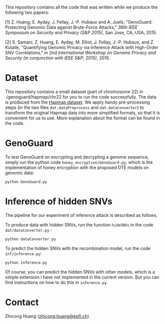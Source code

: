 This repository contains all the code that was written while we produce the following two papers:

[1] Z. Huang, E. Ayday, J. Fellay, J.-P. Hubaux and A. Juels, "GenoGuard: Protecting Genomic Data against Brute-Force Attacks," *36th IEEE Symposium on Security and Privacy (S&P 2015)*, San Jose, CA, USA, 2015.

[2] S. Samani, Z. Huang, E. Ayday, M. Elliot, J. Fellay, J.-P. Hubaux, and Z. Kutalik, "Quantifying Genomic Privacy via Inference Attack with High-Order SNV Correlations," in *2nd International Workshop on Genome Privacy and Security (in conjunction with IEEE S&P; 2015)*, 2015.

# Dataset
This repository contains a small dataset (part of chromosome 22) in ./genoguard/hapmap/chr22 for you to run the code successfully.
The data is produced from the [Hapmap dataset](http://hapmap.ncbi.nlm.nih.gov/downloads/index.html.en). We apply handy pre-processing steps (in the two files `dat.dataPreprocess` and `dat.dataConverter`) to transform the original Hapmap data into more simplified formats, so that it is convenient for us to use.
More explanation about the format can be found in the code.

# GenoGuard
To test GenoGuard on encrypting and decrypting a genome sequence, simply run the python code `honey_encryption/GenoGuard.py`, which is the implementation of honey encryption with the proposed DTE models on genomic data:

`python GenoGuard.py`

# Inference of hidden SNVs
The pipeline for our experiment of inference attack is described as follows. 

To produce data with hidden SNVs, run the function `hideSNVs` in the code `dat/dataConverter.py` :

`python dataConverter.py`

To predict the hidden SNVs with the recombination model, run the code `inf/inference.py`:

`python inference.py`

Of course, you can predict the hidden SNVs with other models, which is a simple extension I have not implemented in the current version. But you can find instructions on how to do this in `inference.py`. 

# Contact
Zhicong Huang (zhicong.huang@epfl.ch)